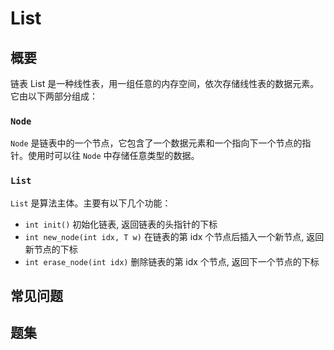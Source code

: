 # List

## 概要
链表 List 是一种线性表，用一组任意的内存空间，依次存储线性表的数据元素。它由以下两部分组成：
### `Node`
`Node` 是链表中的一个节点，它包含了一个数据元素和一个指向下一个节点的指针。使用时可以往 `Node` 中存储任意类型的数据。
### `List`
`List` 是算法主体。主要有以下几个功能：
- `int init()` 初始化链表, 返回链表的头指针的下标
- `int new_node(int idx, T w)` 在链表的第 idx 个节点后插入一个新节点, 返回新节点的下标
- `int erase_node(int idx)` 删除链表的第 idx 个节点, 返回下一个节点的下标


## 常见问题

## 题集